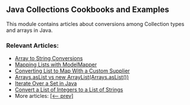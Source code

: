 ## Java Collections Cookbooks and Examples

This module contains articles about conversions among Collection types and arrays in Java.

### Relevant Articles: 

- [Array to String Conversions](https://www.baeldung.com/java-array-to-string)
- [Mapping Lists with ModelMapper](https://www.baeldung.com/java-modelmapper-lists)
- [Converting List to Map With a Custom Supplier](https://www.baeldung.com/list-to-map-supplier)
- [Arrays.asList vs new ArrayList(Arrays.asList())](https://www.baeldung.com/java-arrays-aslist-vs-new-arraylist)
- [Iterate Over a Set in Java](https://www.baeldung.com/java-iterate-set)
- [Convert a List of Integers to a List of Strings](https://www.baeldung.com/java-convert-list-integers-to-list-strings)
- More articles: [[<-- prev]](../core-java-collections-conversions)
